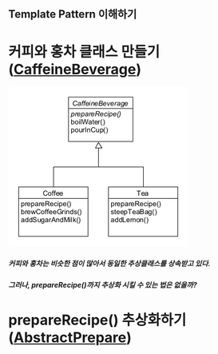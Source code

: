 ## Template Pattern 이해하기

# 커피와 홍차 클래스 만들기 ([CaffeineBeverage](./CaffeineBeverage))
![inline-block](./CaffeineBeverage/TemplatePattern-Intro.png)
##### 커피와 홍차는 비슷한 점이 많아서 동일한 추상클래스를 상속받고 있다.
##### 그러나, prepareRecipe()까지 추상화 시킬 수 있는 법은 없을까?


# prepareRecipe() 추상화하기 ([AbstractPrepare](./AbstractPrepare))

